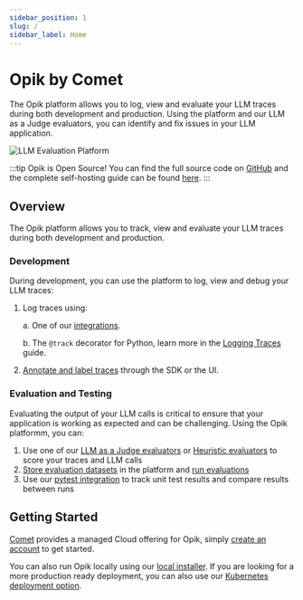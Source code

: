 ```yaml
---
sidebar_position: 1
slug: /
sidebar_label: Home
---
```


# Opik by Comet

The Opik platform allows you to log, view and evaluate your LLM traces during both development and production. Using the platform and our LLM as a Judge evaluators, you can identify and fix issues in your LLM application.

![LLM Evaluation Platform](/img/home/traces_page_with_sidebar.png)

:::tip
Opik is Open Source! You can find the full source code on [GitHub](https://github.com/comet-ml/opik) and the complete self-hosting guide can be found [here](/self-host/local_deployment.md).
:::

## Overview

The Opik platform allows you to track, view and evaluate your LLM traces during both development and production.

### Development

During development, you can use the platform to log, view and debug your LLM traces:

1. Log traces using:

   a. One of our [integrations](/tracing/integrations/overview.md).

   b. The `@track` decorator for Python, learn more in the [Logging Traces](/tracing/log_traces.mdx) guide.

2. [Annotate and label traces](/tracing/annotate_traces) through the SDK or the UI.

### Evaluation and Testing

Evaluating the output of your LLM calls is critical to ensure that your application is working as expected and can be challenging. Using the Opik platformm, you can:

1. Use one of our [LLM as a Judge evaluators](/evaluation/metrics/overview.md) or [Heuristic evaluators](/evaluation/metrics/heuristic_metrics.md) to score your traces and LLM calls
2. [Store evaluation datasets](/evaluation/manage_datasets.md) in the platform and [run evaluations](/evaluation/evaluate_your_llm.md)
3. Use our [pytest integration](/testing/pytest_integration.md) to track unit test results and compare results between runs

## Getting Started

[Comet](https://www.comet.com/site) provides a managed Cloud offering for Opik, simply [create an account](https://www.comet.com/signup?from=llm) to get started.

You can also run Opik locally using our [local installer](/self-host/local_deployment.md). If you are looking for a more production ready deployment, you can also use our [Kubernetes deployment option](/self-host/kubernetes.md).

